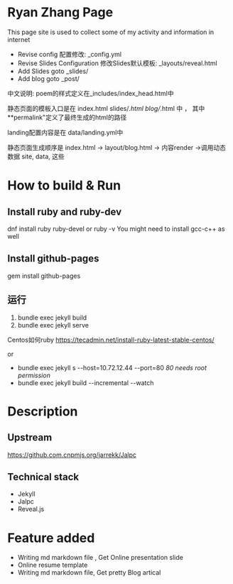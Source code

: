 # Ryan Zhang Page
This page site is used to collect some of my activity and information in internet 

- Revise config 配置修改: _config.yml
- Revise Slides Configuration 修改Slides默认模板: _layouts/reveal.html
- Add Slides goto  _slides/
- Add blog goto _post/

中文说明:
poem的样式定义在_includes/index_head.html中 

静态页面的模板入口是在 
index.html
slides/*.html
blog/*.html
中 ， 其中**permalink"定义了最终生成的html的路径

landing配置内容是在 data/landing.yml中

静态页面生成顺序是
index.html -> layout/blog.html -> 内容render ->调用动态数据 site, data, 这些


# How to build & Run
## Install ruby and ruby-dev
dnf install ruby ruby-devel
or 
ruby -v
You might need to install gcc-c++ as well

## Install github-pages
gem install github-pages

## 运行
1) bundle exec jekyll build
2) bundle exec jekyll serve

Centos如何ruby
https://tecadmin.net/install-ruby-latest-stable-centos/

or 

* bundle exec jekyll s --host=10.72.12.44 --port=80 
_80 needs root permission_
* bundle exec jekyll build --incremental --watch

# Description

## Upstream 
https://github.com.cnpmjs.org/jarrekk/Jalpc

## Technical stack
* Jekyll
* Jalpc
* Reveal.js

# Feature added
* Writing md markdown file , Get Online presentation slide 
* Online resume template
* Writing md markdown file, Get pretty Blog artical

